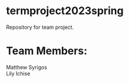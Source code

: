 # termproject2023spring
Repository for team project.

# Team Members:
Matthew Syrigos  
Lily Ichise
